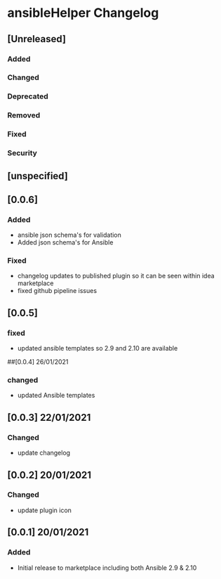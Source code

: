 <!-- Keep a Changelog guide -> https://keepachangelog.com -->

# ansibleHelper Changelog
## [Unreleased]
### Added

### Changed

### Deprecated

### Removed

### Fixed

### Security
## [unspecified]

## [0.0.6]
### Added
- ansible json schema's for validation
- Added json schema's for Ansible

### Fixed
- changelog updates to published plugin so it can be seen within idea marketplace
- fixed github pipeline issues

## [0.0.5]
### fixed
- updated ansible templates so 2.9 and 2.10 are available

##[0.0.4] 26/01/2021
### changed
- updated Ansible templates

## [0.0.3] 22/01/2021
### Changed
- update changelog

## [0.0.2] 20/01/2021
### Changed
- update plugin icon

## [0.0.1] 20/01/2021
### Added
- Initial release to marketplace including both Ansible 2.9 & 2.10

